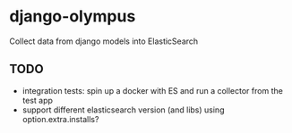# django-olympus

Collect data from django models into ElasticSearch

## TODO

- integration tests: spin up a docker with ES and run a collector from the test app
- support different elasticsearch version (and libs) using option.extra.installs?
